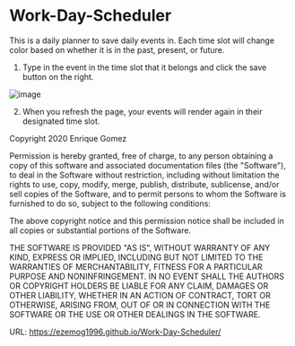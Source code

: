 # Work-Day-Scheduler
This is a daily planner to save daily events in.  Each time slot will change color based on whether it is in the past, present, or future.

1. Type in the event in the time slot that it belongs and click the save button on the right.

![image](https://user-images.githubusercontent.com/71483178/97829581-76487980-1c98-11eb-9736-5f52d8bba12c.png)

2. When you refresh the page, your events will render again in their designated time slot.

Copyright 2020 Enrique Gomez

Permission is hereby granted, free of charge, to any person obtaining a copy of this software and associated documentation files (the "Software"), to deal in the Software without restriction, including without limitation the rights to use, copy, modify, merge, publish, distribute, sublicense, and/or sell copies of the Software, and to permit persons to whom the Software is furnished to do so, subject to the following conditions:

The above copyright notice and this permission notice shall be included in all copies or substantial portions of the Software.

THE SOFTWARE IS PROVIDED "AS IS", WITHOUT WARRANTY OF ANY KIND, EXPRESS OR IMPLIED, INCLUDING BUT NOT LIMITED TO THE WARRANTIES OF MERCHANTABILITY, FITNESS FOR A PARTICULAR PURPOSE AND NONINFRINGEMENT. IN NO EVENT SHALL THE AUTHORS OR COPYRIGHT HOLDERS BE LIABLE FOR ANY CLAIM, DAMAGES OR OTHER LIABILITY, WHETHER IN AN ACTION OF CONTRACT, TORT OR OTHERWISE, ARISING FROM, OUT OF OR IN CONNECTION WITH THE SOFTWARE OR THE USE OR OTHER DEALINGS IN THE SOFTWARE.

URL: https://ezemog1996.github.io/Work-Day-Scheduler/
